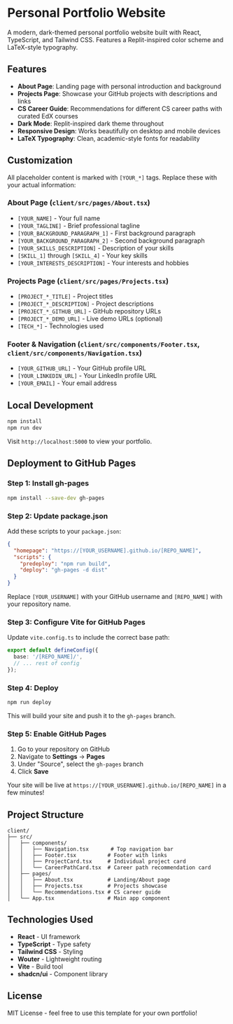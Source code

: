 # Personal Portfolio Website

A modern, dark-themed personal portfolio website built with React, TypeScript, and Tailwind CSS. Features a Replit-inspired color scheme and LaTeX-style typography.

## Features

- **About Page**: Landing page with personal introduction and background
- **Projects Page**: Showcase your GitHub projects with descriptions and links
- **CS Career Guide**: Recommendations for different CS career paths with curated EdX courses
- **Dark Mode**: Replit-inspired dark theme throughout
- **Responsive Design**: Works beautifully on desktop and mobile devices
- **LaTeX Typography**: Clean, academic-style fonts for readability

## Customization

All placeholder content is marked with `[YOUR_*]` tags. Replace these with your actual information:

### About Page (`client/src/pages/About.tsx`)
- `[YOUR_NAME]` - Your full name
- `[YOUR_TAGLINE]` - Brief professional tagline
- `[YOUR_BACKGROUND_PARAGRAPH_1]` - First background paragraph
- `[YOUR_BACKGROUND_PARAGRAPH_2]` - Second background paragraph
- `[YOUR_SKILLS_DESCRIPTION]` - Description of your skills
- `[SKILL_1]` through `[SKILL_4]` - Your key skills
- `[YOUR_INTERESTS_DESCRIPTION]` - Your interests and hobbies

### Projects Page (`client/src/pages/Projects.tsx`)
- `[PROJECT_*_TITLE]` - Project titles
- `[PROJECT_*_DESCRIPTION]` - Project descriptions
- `[PROJECT_*_GITHUB_URL]` - GitHub repository URLs
- `[PROJECT_*_DEMO_URL]` - Live demo URLs (optional)
- `[TECH_*]` - Technologies used

### Footer & Navigation (`client/src/components/Footer.tsx`, `client/src/components/Navigation.tsx`)
- `[YOUR_GITHUB_URL]` - Your GitHub profile URL
- `[YOUR_LINKEDIN_URL]` - Your LinkedIn profile URL
- `[YOUR_EMAIL]` - Your email address

## Local Development

```bash
npm install
npm run dev
```

Visit `http://localhost:5000` to view your portfolio.

## Deployment to GitHub Pages

### Step 1: Install gh-pages

```bash
npm install --save-dev gh-pages
```

### Step 2: Update package.json

Add these scripts to your `package.json`:

```json
{
  "homepage": "https://[YOUR_USERNAME].github.io/[REPO_NAME]",
  "scripts": {
    "predeploy": "npm run build",
    "deploy": "gh-pages -d dist"
  }
}
```

Replace `[YOUR_USERNAME]` with your GitHub username and `[REPO_NAME]` with your repository name.

### Step 3: Configure Vite for GitHub Pages

Update `vite.config.ts` to include the correct base path:

```typescript
export default defineConfig({
  base: '/[REPO_NAME]/',
  // ... rest of config
});
```

### Step 4: Deploy

```bash
npm run deploy
```

This will build your site and push it to the `gh-pages` branch.

### Step 5: Enable GitHub Pages

1. Go to your repository on GitHub
2. Navigate to **Settings** → **Pages**
3. Under "Source", select the `gh-pages` branch
4. Click **Save**

Your site will be live at `https://[YOUR_USERNAME].github.io/[REPO_NAME]` in a few minutes!

## Project Structure

```
client/
├── src/
│   ├── components/
│   │   ├── Navigation.tsx       # Top navigation bar
│   │   ├── Footer.tsx          # Footer with links
│   │   ├── ProjectCard.tsx     # Individual project card
│   │   └── CareerPathCard.tsx  # Career path recommendation card
│   ├── pages/
│   │   ├── About.tsx           # Landing/About page
│   │   ├── Projects.tsx        # Projects showcase
│   │   └── Recommendations.tsx # CS career guide
│   └── App.tsx                 # Main app component
```

## Technologies Used

- **React** - UI framework
- **TypeScript** - Type safety
- **Tailwind CSS** - Styling
- **Wouter** - Lightweight routing
- **Vite** - Build tool
- **shadcn/ui** - Component library

## License

MIT License - feel free to use this template for your own portfolio!

